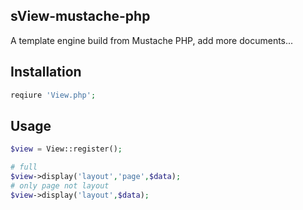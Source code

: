 ## sView-mustache-php

A template engine build from Mustache PHP, add more documents...

## Installation

```php
reqiure 'View.php';
```

## Usage

```php
$view = View::register();

# full
$view->display('layout','page',$data);
# only page not layout
$view->display('layout',$data);
```
